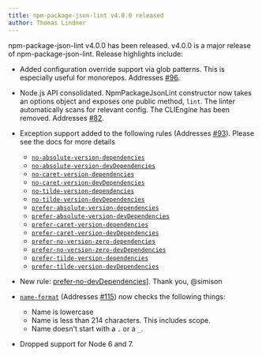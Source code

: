 ```yaml
---
title: npm-package-json-lint v4.0.0 released
author: Thomas Lindner
---
```


npm-package-json-lint v4.0.0 has been released. v4.0.0 is a major release of npm-package-json-lint. Release highlights include:

* Added configuration override support via glob patterns. This is especially useful for monorepos. Addresses [#96](https://github.com/tclindner/npm-package-json-lint/issues/96).
* Node.js API consolidated. NpmPackageJsonLint constructor now takes an options object and exposes one public method, `lint`. The linter automatically scans for relevant config. The CLIEngine has been removed. Addresses [#82](https://github.com/tclindner/npm-package-json-lint/issues/82).
* Exception support added to the following rules (Addresses [#93](https://github.com/tclindner/npm-package-json-lint/issues/93)). Please see the docs for more details

  * [`no-absolute-version-dependencies`](https://npmpackagejsonlint.org/docs/en/rules/dependencies/no-absolute-version-dependencies)
  * [`no-absolute-version-devDependencies`](https://npmpackagejsonlint.org/docs/en/rules/dependencies/no-absolute-version-devDependencies)
  * [`no-caret-version-dependencies`](https://npmpackagejsonlint.org/docs/en/rules/dependencies/no-caret-version-dependencies)
  * [`no-caret-version-devDependencies`](https://npmpackagejsonlint.org/docs/en/rules/dependencies/no-caret-version-devDependencies)
  * [`no-tilde-version-dependencies`](https://npmpackagejsonlint.org/docs/en/rules/dependencies/no-tilde-version-dependencies)
  * [`no-tilde-version-devDependencies`](https://npmpackagejsonlint.org/docs/en/rules/dependencies/no-tilde-version-devDependencies)
  * [`prefer-absolute-version-dependencies`](https://npmpackagejsonlint.org/docs/en/rules/dependencies/prefer-absolute-version-dependencies)
  * [`prefer-absolute-version-devDependencies`](https://npmpackagejsonlint.org/docs/en/rules/dependencies/prefer-absolute-version-devDependencies)
  * [`prefer-caret-version-dependencies`](https://npmpackagejsonlint.org/docs/en/rules/dependencies/prefer-caret-version-dependencies)
  * [`prefer-caret-version-devDependencies`](https://npmpackagejsonlint.org/docs/en/rules/dependencies/prefer-caret-version-devDependencies)
  * [`prefer-no-version-zero-dependencies`](https://npmpackagejsonlint.org/docs/en/rules/dependencies/prefer-no-version-zero-dependencies)
  * [`prefer-no-version-zero-devDependencies`](https://npmpackagejsonlint.org/docs/en/rules/dependencies/prefer-no-version-zero-devDependencies)
  * [`prefer-tilde-version-dependencies`](https://npmpackagejsonlint.org/docs/en/rules/dependencies/prefer-tilde-version-dependencies)
  * [`prefer-tilde-version-devDependencies`](https://npmpackagejsonlint.org/docs/en/rules/dependencies/prefer-tilde-version-devDependencies)
* New rule: [prefer-no-devDependencies](https://npmpackagejsonlint.org/docs/en/rules/disallowed-nodes/prefer-no-devdependencies)]. Thank you, @simison
* [`name-format`](https://npmpackagejsonlint.org/docs/en/rules/format/name-format) (Addresses [#115](https://github.com/tclindner/npm-package-json-lint/issues/115)) now checks the following things:
  * Name is lowercase
  * Name is less than 214 characters. This includes scope.
  * Name doesn't start with a `.` or a `_`.
* Dropped support for Node 6 and 7.
